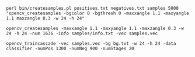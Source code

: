     perl bin/createsamples.pl positives.txt negatives.txt samples 5000 "opencv_createsamples -bgcolor 0 -bgthresh 0 -maxxangle 1.1 -maxyangle 1.1 maxzangle 0.3 -w 24 -h 24"
    
    opencv_createsamples -maxxangle 1.1 -maxyangle 1.1 -maxzangle 0.3 -w 24 -h 24 -num 1636 -info samples/info.txt -vec samples.vec

    opencv_traincascade -vec samples.vec -bg bg.txt -w 24 -h 24 -data classifier -numPos 1300 -numNeg 900 -numStages 20
